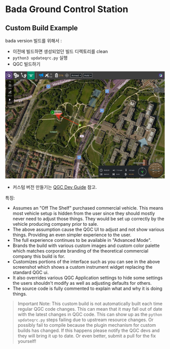 # Bada Ground Control Station

## Custom Build Example

bada version 빌드를 위해서 :

* 이전에 빌드하면 생성되었던 빌드 디렉토리를 clean
* `python3 updateqrc.py` 실행 
* QGC 빌드하기

![Custom Build Screenshot](README.jpg)

 * 커스텀 버전 만들기는 [QGC Dev Guide](https://dev.qgroundcontrol.com/en/custom_build/custom_build.html) 참고.

특징:

* Assumes an "Off The Shelf" purchased commercial vehicle. This means most vehicle setup is hidden from the user since they should mostly never need to adjust those things. They would be set up correctly by the vehicle producing company prior to sale.
* The above assumption cause the QGC UI to adjust and not show various things. Providing an even simpler experience to the user.
* The full experience continues to be available in "Advanced Mode".
* Brands the build with various custom images and custom color palette which matches corporate branding of the theoretical commercial company this build is for.
* Customizes portions of the interface such as you can see in the above screenshot which shows a custom instrument widget replacing the standard QGC ui.
* It also overrides various QGC Application settings to hide some settings the users shouldn't modify as well as adjusting defaults for others.
* The source code is fully commented to explain what and why it is doing things.

> Important Note: This custom build is not automatically built each time regular QGC code changes. This can mean that it may fall out of date with the latest changes in QGC code. This can show up as the `python updateqrc.py` steps failing due to upstream resource changes. Or possibly fail to compile because the plugin mechanism for custom builds has changed. If this happens please notify the QGC devs and they will bring it up to date. Or even better, submit a pull for the fix yourself!
